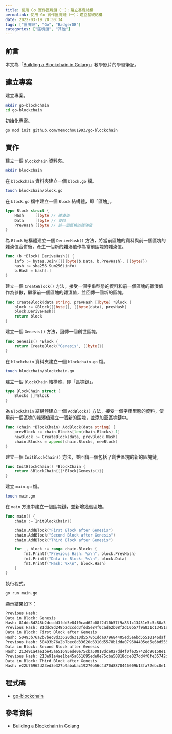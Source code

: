 ```yaml
---
title: 使用 Go 實作區塊鏈（一）：建立基礎結構
permalink: 使用-Go-實作區塊鏈（一）：建立基礎結構
date: 2022-03-19 20:30:34
tags: ["區塊鏈", "Go", "BadgerDB"]
categories: ["區塊鏈", "其他"]
---
```


## 前言

本文為「[Building a Blockchain in Golang]((https://youtu.be/mYlHT9bB6OE))」教學影片的學習筆記。

## 建立專案

建立專案。

```BASH
mkdir go-blockchain
cd go-blockchain
```

初始化專案。

```BASH
go mod init github.com/memochou1993/go-blockchain
```

## 實作

建立一個 `blockchain` 資料夾。

```BASH
mkdir blockchain
```

在 `blockchain` 資料夾建立一個 `block.go` 檔。

```BASH
touch blockchain/block.go
```

在 `block.go` 檔中建立一個 `Block` 結構體，即「區塊」。

```GO
type Block struct {
	Hash     []byte // 雜湊值
	Data     []byte // 資料
	PrevHash []byte // 前一個區塊的雜湊值
}
```

為 `Block` 結構體建立一個 `DeriveHash()` 方法，將當前區塊的資料與前一個區塊的雜湊值合併後，產生一個新的雜湊值作為當前區塊的雜湊值。

```GO
func (b *Block) DeriveHash() {
	info := bytes.Join([][]byte{b.Data, b.PrevHash}, []byte{})
	hash := sha256.Sum256(info)
	b.Hash = hash[:]
}
```

建立一個 `CreateBlock()` 方法，接受一個字串型態的資料和前一個區塊的雜湊值作為參數，繼承前一個區塊的雜湊值，並回傳一個新的區塊。

```GO
func CreateBlock(data string, prevHash []byte) *Block {
	block := &Block{[]byte{}, []byte(data), prevHash}
	block.DeriveHash()
	return block
}
```

建立一個 `Genesis()` 方法，回傳一個創世區塊。

```GO
func Genesis() *Block {
	return CreateBlock("Genesis", []byte{})
}
```

在 `blockchain` 資料夾建立一個 `blockchain.go` 檔。

```BASH
touch blockchain/blockchain.go
```

建立一個 `BlockChain` 結構體，即「區塊鏈」。

```GO
type BlockChain struct {
	Blocks []*Block
}
```

為 `BlockChain` 結構體建立一個 `AddBlock()` 方法，接受一個字串型態的資料，使用前一個區塊的雜湊值建立一個新的區塊，並添加至區塊鏈中。

```GO
func (chain *BlockChain) AddBlock(data string) {
	prevBlock := chain.Blocks[len(chain.Blocks)-1]
	newBlock := CreateBlock(data, prevBlock.Hash)
	chain.Blocks = append(chain.Blocks, newBlock)
}
```

建立一個 `InitBlockChain()` 方法，並回傳一個包括了創世區塊的新的區塊鏈。

```GO
func InitBlockChain() *BlockChain {
	return &BlockChain{[]*Block{Genesis()}}
}
```

建立 `main.go` 檔。

```BASH
touch main.go
```

在 `main` 方法中建立一個區塊鏈，並新增幾個區塊。

```GO
func main() {
	chain := InitBlockChain()

	chain.AddBlock("First Block after Genesis")
	chain.AddBlock("Second Block after Genesis")
	chain.AddBlock("Third Block after Genesis")

	for _, block := range chain.Blocks {
		fmt.Printf("Previous Hash: %x\n", block.PrevHash)
		fmt.Printf("Data in Block: %s\n", block.Data)
		fmt.Printf("Hash: %x\n", block.Hash)
	}
}
```

執行程式。

```BASH
go run main.go
```

顯示結果如下：

```BASH
Previous Hash: 
Data in Block: Genesis
Hash: 81ddc8d248b2dccdd3fdd5e84f0cad62b08f2d10b57f9a831c13451e5c5c80a5
Previous Hash: 81ddc8d248b2dccdd3fdd5e84f0cad62b08f2d10b57f9a831c13451e5c5c80a5
Data in Block: First Block after Genesis
Hash: 50493b76a2b7bec8d33620d6310d5578b1dda079684405ed5e6bd55510146daf
Previous Hash: 50493b76a2b7bec8d33620d6310d5578b1dda079684405ed5e6bd55510146daf
Data in Block: Second Block after Genesis
Hash: 213e91a4ae1be45a651695ede0e75cba50818dce027dd4f0fe35742dc90158e1
Previous Hash: 213e91a4ae1be45a651695ede0e75cba50818dce027dd4f0fe35742dc90158e1
Data in Block: Third Block after Genesis
Hash: e22b76962d23ed3e327b9ababac19270b56c4d70d8878446609b13fa72ebc0e1
```

## 程式碼

- [go-blockchain](https://github.com/memochou1993/go-blockchain)

## 參考資料

- [Building a Blockchain in Golang](https://youtu.be/mYlHT9bB6OE)
